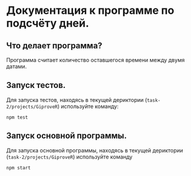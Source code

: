 # Документация к программе по подсчёту дней.

## Что делает программа?

Программа считает количество оставшегося времени между двумя датами.

## Запуск тестов.

Для запуска тестов, находясь в текущей дериктории (`task-2/projects/GiproveR`) используйте команду:

```
npm test
```

## Запуск основной программы.

Для запуска основной программы, находясь в текущей дериктории (`task-2/projects/GiproveR`) используйте команду

```
npm start
```